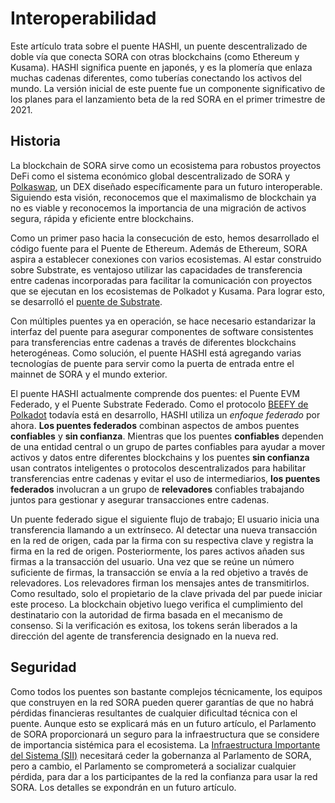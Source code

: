 # Interoperabilidad

Este artículo trata sobre el puente HASHI, un puente descentralizado de doble vía que conecta SORA con otras blockchains (como Ethereum y Kusama). HASHI significa puente en japonés, y es la plomería que enlaza muchas cadenas diferentes, como tuberías conectando los activos del mundo. La versión inicial de este puente fue un componente significativo de los planes para el lanzamiento beta de la red SORA en el primer trimestre de 2021.

## Historia

La blockchain de SORA sirve como un ecosistema para robustos proyectos DeFi como el sistema económico global descentralizado de SORA y [Polkaswap](./polkaswap), un DEX diseñado específicamente para un futuro interoperable. Siguiendo esta visión, reconocemos que el maximalismo de blockchain ya no es viable y reconocemos la importancia de una migración de activos segura, rápida y eficiente entre blockchains.

Como un primer paso hacia la consecución de esto, hemos desarrollado el código fuente para el Puente de Ethereum. Además de Ethereum, SORA aspira a establecer conexiones con varios ecosistemas. Al estar construido sobre Substrate, es ventajoso utilizar las capacidades de transferencia entre cadenas incorporadas para facilitar la comunicación con proyectos que se ejecutan en los ecosistemas de Polkadot y Kusama. Para lograr esto, se desarrolló el [puente de Substrate](./substrate-bridge).

Con múltiples puentes ya en operación, se hace necesario estandarizar la interfaz del puente para asegurar componentes de software consistentes para transferencias entre cadenas a través de diferentes blockchains heterogéneas. Como solución, el puente HASHI está agregando varias tecnologías de puente para servir como la puerta de entrada entre el mainnet de SORA y el mundo exterior.

El puente HASHI actualmente comprende dos puentes: el Puente EVM Federado, y el Puente Substrate Federado. Como el protocolo [BEEFY de Polkadot](https://wiki.polkadot.network/docs/learn-consensus#bridging-beefy) todavía está en desarrollo, HASHI utiliza un _enfoque federado_ por ahora. **Los puentes federados** combinan aspectos de ambos puentes **confiables** y **sin confianza**. Mientras que los puentes **confiables** dependen de una entidad central o un grupo de partes confiables para ayudar a mover activos y datos entre diferentes blockchains y los puentes **sin confianza** usan contratos inteligentes o protocolos descentralizados para habilitar transferencias entre cadenas y evitar el uso de intermediarios, **los puentes federados** involucran a un grupo de **relevadores** confiables trabajando juntos para gestionar y asegurar transacciones entre cadenas.

Un puente federado sigue el siguiente flujo de trabajo; El usuario inicia una transferencia llamando a un extrínseco. Al detectar una nueva transacción en la red de origen, cada par la firma con su respectiva clave y registra la firma en la red de origen. Posteriormente, los pares activos añaden sus firmas a la transacción del usuario. Una vez que se reúne un número suficiente de firmas, la transacción se envía a la red objetivo a través de relevadores. Los relevadores firman los mensajes antes de transmitirlos. Como resultado, solo el propietario de la clave privada del par puede iniciar este proceso. La blockchain objetivo luego verifica el cumplimiento del destinatario con la autoridad de firma basada en el mecanismo de consenso. Si la verificación es exitosa, los tokens serán liberados a la dirección del agente de transferencia designado en la nueva red.

## Seguridad

Como todos los puentes son bastante complejos técnicamente, los equipos que construyen en la red SORA pueden querer garantías de que no habrá pérdidas financieras resultantes de cualquier dificultad técnica con el puente. Aunque esto se explicará más en un futuro artículo, el Parlamento de SORA proporcionará un seguro para la infraestructura que se considere de importancia sistémica para el ecosistema. La [Infraestructura Importante del Sistema (SII)](./social-insurance) necesitará ceder la gobernanza al Parlamento de SORA, pero a cambio, el Parlamento se comprometerá a socializar cualquier pérdida, para dar a los participantes de la red la confianza para usar la red SORA. Los detalles se expondrán en un futuro artículo.
